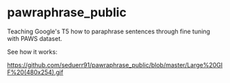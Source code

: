 # pawraphrase_public
Teaching Google's T5 how to paraphrase sentences through fine tuning with PAWS dataset. 

See how it works: 

https://github.com/seduerr91/pawraphrase_public/blob/master/Large%20GIF%20(480x254).gif
